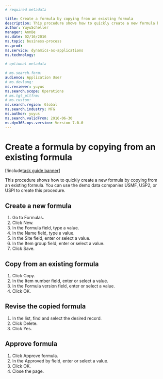 ```yaml
--- 
# required metadata 
 
title: Create a formula by copying from an existing formula
description: This procedure shows how to quickly create a new formula by copying from an existing formula. 
author: YuyuScheller
manager: AnnBe 
ms.date: 02/16/2016
ms.topic: business-process 
ms.prod:  
ms.service: dynamics-ax-applications 
ms.technology:  
 
# optional metadata 
 
# ms.search.form:   
audience: Application User 
# ms.devlang:  
ms.reviewer: yuyus
ms.search.scope: Operations 
# ms.tgt_pltfrm:  
# ms.custom:  
ms.search.region: Global
ms.search.industry: MFG
ms.author: yuyus
ms.search.validFrom: 2016-06-30 
ms.dyn365.ops.version: Version 7.0.0 
---
```

# Create a formula by copying from an existing formula

[!include[task guide banner](../../includes/task-guide-banner.md)]

This procedure shows how to quickly create a new formula by copying from an existing formula. You can use the demo data companies USMF, USP2, or USPI to create this procedure.


## Create a new formula
1. Go to Formulas.
2. Click New.
3. In the Formula field, type a value.
4. In the Name field, type a value.
5. In the Site field, enter or select a value.
6. In the Item group field, enter or select a value.
7. Click Save.

## Copy from an existing formula
1. Click Copy.
2. In the Item number field, enter or select a value.
3. In the Formula version field, enter or select a value.
4. Click OK.

## Revise the copied formula
1. In the list, find and select the desired record.
2. Click Delete.
3. Click Yes.

## Approve formula
1. Click Approve formula.
2. In the Approved by field, enter or select a value.
3. Click OK.
4. Close the page.

